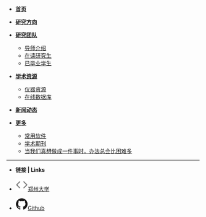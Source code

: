 - [**首页**](readme.md)

- [**研究方向**](docs/research.md)
  
- [**研究团队**](docs/研究团队.md)
  
  - [导师介绍](docs/teacher.md)
  - [在读研究生](docs/undergraduate.md)
  - [已毕业学生](docs/graduate.md)
  
- [**学术资源**](docs/scholar.md)

  - [仪器资源](docs/instrument.md)
  - [在线数据库](docs/lib.md)

- [**新闻动态**](docs/news.md)

- [**更多**](docs/more.md)

  - [常用软件](docs/soft.md)
  - [学术期刊](docs/journal.md)
  - [当我们真想做成一件事时，办法总会比困难多](docs/jiangchen.md)

- ------

- **链接 | Links**

- [![Code](image/code.svg)郑州大学](http://www.zzu.edu.cn)

- [![Github](image/github.svg)Github](https://github.com/chendi20082009/docsify)


